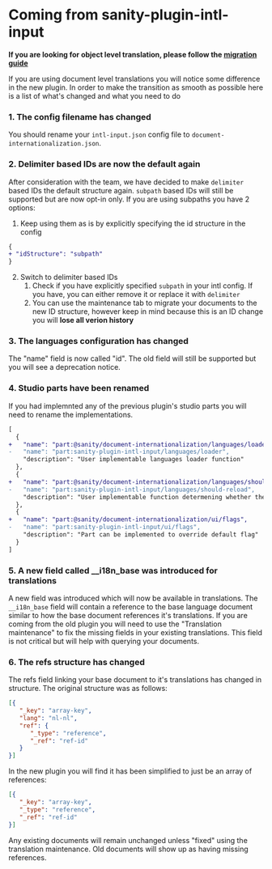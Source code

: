 # Coming from sanity-plugin-intl-input
**If you are looking for object level translation, please follow the [migration guide](https://github.com/LiamMartens/sanity-plugin-intl-input/blob/develop/docs/object-level-migration.md)**

If you are using document level translations you will notice some difference in the new plugin. In order to make the transition as smooth as possible here is a list of what's changed and what you need to do

### 1. The config filename has changed
You should rename your `intl-input.json` config file to `document-internationalization.json`.

### 2. Delimiter based IDs are now the default again
After consideration with the team, we have decided to make `delimiter` based IDs the default structure again. `subpath` based IDs will still be supported but are now opt-in only. If you are using subpaths you have 2 options:

1. Keep using them as is by explicitly specifying the id structure in the config
```diff
{
+ "idStructure": "subpath"
}
```

2. Switch to delimiter based IDs
   1. Check if you have explicitly specified `subpath` in your intl config. If you have, you can either remove it or replace it with `delimiter`
   2. You can use the maintenance tab to migrate your documents to the new ID structure, however keep in mind because this is an ID change you will **lose all verion history**



### 3. The languages configuration has changed
The "name" field is now called "id". The old field will still be supported but you will see a deprecation notice.

### 4. Studio parts have been renamed
If you had implemnted any of the previous plugin's studio parts you will need to rename the implementations.
```diff
[
  {
+   "name": "part:@sanity/document-internationalization/languages/loader",
-   "name": "part:sanity-plugin-intl-input/languages/loader",
    "description": "User implementable languages loader function"
  },
  {
+   "name": "part:@sanity/document-internationalization/languages/should-reload",
-   "name": "part:sanity-plugin-intl-input/languages/should-reload",
    "description": "User implementable function determening whether the languages should be reloaded"
  },
  {
+   "name": "part:@sanity/document-internationalization/ui/flags",
-   "name": "part:sanity-plugin-intl-input/ui/flags",
    "description": "Part can be implemented to override default flag"
  }
]
```

### 5. A new field called __i18n_base was introduced for translations
A new field was introduced which will now be available in translations. The `__i18n_base` field will contain a reference to the base language document similar to how the base document references it's translations. If you are coming from the old plugin you will need to use the "Translation maintenance" to fix the missing fields in your existing translations. This field is not critical but will help with querying your documents.

### 6. The refs structure has changed
The refs field linking your base document to it's translations has changed in structure. The original structure was as follows:
```json
[{
   "_key": "array-key",
   "lang": "nl-nl",
   "ref": {
      "_type": "reference",
      "_ref": "ref-id"
   }
}]
```

In the new plugin you will find it has been simplified to just be an array of references:
```json
[{
   "_key": "array-key",
   "_type": "reference",
   "_ref": "ref-id"
}]
```

Any existing documents will remain unchanged unless "fixed" using the translation maintenance. Old documents will show up as having missing references.
